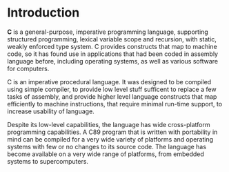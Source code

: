 # Introduction

**C** is a general-purpose, imperative programming language, supporting structured programming, lexical variable scope and
recursion, with static, weakly enforced type system. C provides constructs that map to machine code, so it has found use in
applications that had been coded in assembly language before, including operating systems, as well as various software for
computers.

C is an imperative procedural language. It was designed to be compiled using simple compiler, to provide low level stuff sufficent
to replace a few tasks of assembly, and provide higher level language constructs that map efficiently to machine instructions,
that require minimal run-time support, to increase usability of language.

Despite its low-level capabilities, the language has wide cross-platform programming capabilities. A C89 program
that is written with portability in mind can be compiled for a very wide variety of platforms and operating systems with
few or no changes to its source code. The language has become available on a very wide range of platforms, from embedded
systems to supercomputers.
